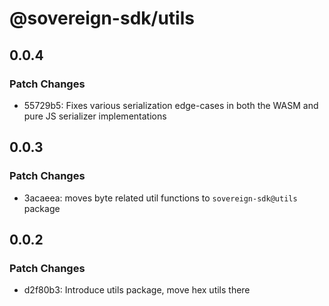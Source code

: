 # @sovereign-sdk/utils

## 0.0.4

### Patch Changes

- 55729b5: Fixes various serialization edge-cases in both the WASM and pure JS serializer implementations

## 0.0.3

### Patch Changes

- 3acaeea: moves byte related util functions to `sovereign-sdk@utils` package

## 0.0.2

### Patch Changes

- d2f80b3: Introduce utils package, move hex utils there
